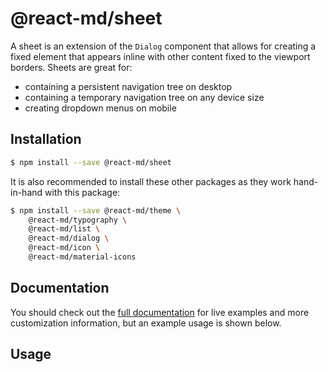 # @react-md/sheet

A sheet is an extension of the `Dialog` component that allows for creating a
fixed element that appears inline with other content fixed to the viewport
borders. Sheets are great for:

- containing a persistent navigation tree on desktop
- containing a temporary navigation tree on any device size
- creating dropdown menus on mobile

## Installation

```sh
$ npm install --save @react-md/sheet
```

It is also recommended to install these other packages as they work hand-in-hand
with this package:

```sh
$ npm install --save @react-md/theme \
    @react-md/typography \
    @react-md/list \
    @react-md/dialog \
    @react-md/icon \
    @react-md/material-icons
```

<!-- DOCS_REMOVE -->

## Documentation

You should check out the
[full documentation](https://react-md.dev/packages/sheet) for live examples and
more customization information, but an example usage is shown below.

<!-- DOCS_REMOVE_END -->

<!-- INCLUDING_STYLES -->

## Usage
